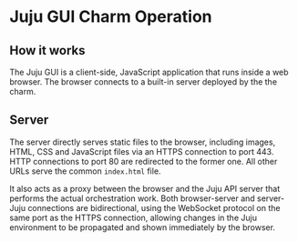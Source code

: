<!--
Operation.md
Copyright 2013 Canonical Ltd.
This work is licensed under the Creative Commons Attribution-Share Alike 3.0
Unported License. To view a copy of this license, visit
http://creativecommons.org/licenses/by-sa/3.0/ or send a letter to Creative
Commons, 171 Second Street, Suite 300, San Francisco, California, 94105, USA.
-->

# Juju GUI Charm Operation #

## How it works ##

The Juju GUI is a client-side, JavaScript application that runs inside a
web browser. The browser connects to a built-in server deployed by the
the charm.

## Server ##

The server directly serves static files to the browser, including
images, HTML, CSS and JavaScript files via an HTTPS connection to port
443. HTTP connections to port 80 are redirected to the former one.
All other URLs serve the common `index.html` file.

It also acts as a proxy between the browser and the Juju API server that
performs the actual orchestration work. Both browser-server and server-
Juju connections are bidirectional, using the WebSocket protocol on the
same port as the HTTPS connection, allowing changes in the Juju
environment to be propagated and shown immediately by the browser.
